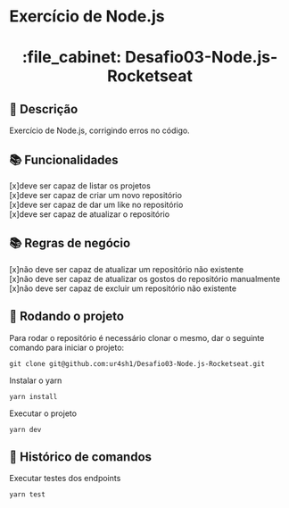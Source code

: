 # Exercício de Node.js
<h1 align="center">:file_cabinet: Desafio03-Node.js-Rocketseat</h1>

## :memo: Descrição
Exercício de Node.js, corrigindo erros no código.

## :books: Funcionalidades
[x]deve ser capaz de listar os projetos<br>
[x]deve ser capaz de criar um novo repositório<br>
[x]deve ser capaz de dar um like no repositório<br>
[x]deve ser capaz de atualizar o repositório<br>

## :books: Regras de negócio
[x]não deve ser capaz de atualizar um repositório não existente<br>
[x]não deve ser capaz de atualizar os gostos do repositório manualmente<br>
[x]não deve ser capaz de excluir um repositório não existente<br>

## :rocket: Rodando o projeto
Para rodar o repositório é necessário clonar o mesmo, dar o seguinte comando para iniciar o projeto:
```
git clone git@github.com:ur4sh1/Desafio03-Node.js-Rocketseat.git
```
Instalar o yarn
```
yarn install
```
Executar o projeto
```
yarn dev
```

## :wrench: Histórico de comandos
Executar testes dos endpoints
```
yarn test
```
